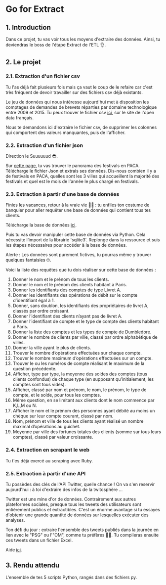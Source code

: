 # Go for Extract 

## 1. Introduction
Dans ce projet, tu vas voir tous les moyens d'extraire des données. Ainsi, tu deviendras le boss de l'étape Extract de l'ETL 👌.

## 2. Le projet

### 2.1. Extraction d'un fichier csv
Tu l'as déjà fait plusieurs fois mais ça vaut le coup de le refaire car c'est très fréquent de devoir travailler sur des fichiers csv déjà existants. 

Le jeu de données qui nous intéresse aujourd'hui met à disposition les comptages de demandes de brevets réparties par domaine technologique entre 2009 et 2015. Tu peux trouver le fichier csv [ici](https://www.data.gouv.fr/fr/datasets/r/85429e87-1f26-4efa-88e4-821d1122ce0f), sur le site de l'open data français. 

Nous te demandons ici d'extraire le fichier csv, de supprimer les colonnes qui comportent des valeurs manquantes, puis de l'afficher.

### 2.2. Extraction d'un fichier json
Direction le Suuuuuud 😎. 

Sur [cette page](https://trouver.datasud.fr/dataset/panorama-des-festivals), tu vas trouver le panorama des festivals en PACA. Télécharge le fichier Json et extrais ses données.
Dis-nous combien il y a de festivals en PACA, quelles sont les 3 villes qui accueillent la majorité des festivals et quel est le mois de l'année le plus chargé en festivals.

### 2.3. Extraction à partir d'une base de données
Finies les vacances, retour à la vraie vie 💼💼 : tu enfiles ton costume de banquier pour aller requêter une base de données qui contient tous tes clients.

Télécharge la base de données [ici](http://alain.troesch.free.fr/2017/Fichiers/py066-ma_banque.db).

Puis tu vas devoir manipuler cette base de données via Python. Cela nécessite l’import de la librairie 'sqlite3'. Replonge dans la ressource et suis les étapes nécessaires pour accéder à la base de données. 

Alerte : Les données sont purement fictives, tu pourras même y trouver quelques fantaisies 🙄.

Voici la liste des requêtes que tu dois réaliser sur cette base de données : 

1. Donner le nom et le prénom de tous les clients.
2. Donner le nom et le prénom des clients habitant à Paris.
3. Donner les identifiants des comptes de type Livret A.
4. Donner les identifiants des opérations de débit sur le compte d’identifiant égal à 1.
5. Donner, sans doublon, les identifiants des propriétaires de livret A, classés par ordre croissant.
6. Donner l’identifiant des clients n’ayant pas de livret A.
7. Donner l’identifiant de compte et le type de compte des clients habitant à Paris.
8. Donner la liste des comptes et les types de compte de Dumbledore.
9. Donner le nombre de clients par ville, classé par ordre alphabétique de villes.
10. Donner la ville ayant le plus de clients.
11. Trouver le nombre d’opérations effectuées sur chaque compte.
12. Trouver le nombre maximum d’opérations effectuées sur un compte.
13. Trouver le ou les numéros de compte réalisant le maximum de la question précédente.
14. Afficher, type par type, la moyenne des soldes des comptes (tous clients confondus) de chaque type (en supposant qu’initialement, les comptes sont tous vides).
15. Afficher, classé par nom et prénom, le nom, le prénom, le type de compte, et le solde, pour tous les comptes.
16. Même question, en se limitant aux clients dont le nom commence par K,L,M ou N.
17. Afficher le nom et le prénom des personnes ayant débité au moins un chèque sur leur compte courant, classé par nom.
18. Nom, prénom et ville de tous les clients ayant réalisé un nombre maximal d’opérations au guichet.
19. Moyenne par ville des fortunes totales des clients (somme sur tous leurs comptes), classé par valeur croissante.


### 2.4. Extraction en scrapant le web

Tu t'es déjà exercé au scraping avec Ruby. 





### 2.5. Extraction à partir d'une API

Tu possèdes des clés de l'API Twitter, quelle chance ! On va s'en reservir aujourd'hui : à toi d'extraire des infos de la twitosphère ...

Twitter est une mine d'or de données. Contrairement aux autres plateformes sociales, presque tous les tweets des utilisateurs sont entièrement publics et extractibles. C'est un énorme avantage si tu essayes d'obtenir une grande quantité de données sur lesquelles exécuter des analyses.

Ton défi du jour : extraire l'ensemble des tweets publiés dans la journée en lien avec le "PSG" ou l'"OM", comme tu préfères 🙂🙃. Tu compileras ensuite ces tweets dans un fichier Excel.

Aide [ici](https://www.youtube.com/watch?v=FHV8iQSy_XM).


## 3. Rendu attendu
L'ensemble de tes 5 scripts Python, rangés dans des fichiers py.

